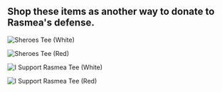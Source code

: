 ## Shop these items as another way to donate to Rasmea's defense.

![Sheroes Tee (White)]({{site.baseurl}}/assets/img/Sheroes_White.jpg)

![Sheroes Tee (Red)]({{site.baseurl}}/assets/img/Sheroes_Red.jpg)

![I Support Rasmea Tee (White)]({{site.baseurl}}/assets/img/I_Support_Rasmea_white.jpg)

![I Support Rasmea Tee (Red)]({{site.baseurl}}/assets/img/I_Support%20Rasmea_red.jpg)
